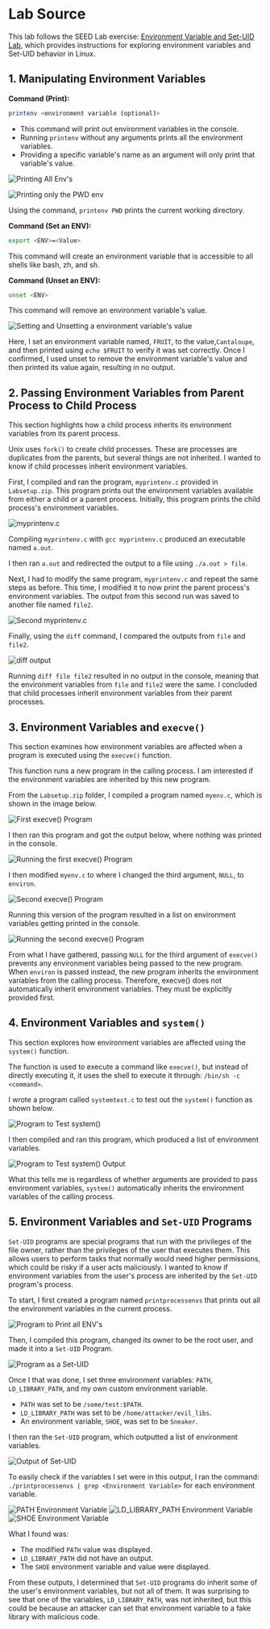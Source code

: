 # Lab Source
This lab follows the SEED Lab exercise: [Environment Variable and Set-UID Lab](https://seedsecuritylabs.org/Labs_20.04/Files/Environment_Variable_and_SetUID/Environment_Variable_and_SetUID.pdf), which provides instructions for exploring environment variables and Set-UID behavior in Linux.

## 1. Manipulating Environment Variables

**Command (Print):**
```bash
printenv <environment variable (optional)>
```

- This command will print out environment variables in the console. 
- Running `printenv` without any arguments prints all the environment variables.
- Providing a specific variable's name as an argument will only print that variable's value.

![Printing All Env's](envimages/envimage1.png)

![Printing only the PWD env](envimages/envimage2.png)

Using the command, `printenv PWD` prints the current working directory.

**Command (Set an ENV):**
```bash
export <ENV>=<Value>
```

This command will create an environment variable that is accessible to all shells like bash, zh, and sh.

**Command (Unset an ENV):**
```bash
unset <ENV>
```

This command will remove an environment variable's value.

![Setting and Unsetting a environment variable's value](envimages/envimage3.png)

Here, I set an environment variable named, `FRUIT`, to the value,`Cantaloupe`, and then printed using `echo $FRUIT` to verify it was set correctly. Once I confirmed, I used unset to remove the environment variable's value and then printed its value again, resulting in no output.

## 2. Passing Environment Variables from Parent Process to Child Process

This section highlights how a child process inherits its environment variables from its parent process. 

Unix uses `fork()` to create child processes. These are processes are duplicates from the parents, but several things are not inherited. I wanted to know if child processes inherit environment variables.

First, I compiled and ran the program, `myprintenv.c` provided in `Labsetup.zip`. This program prints out the environment variables available from either a child or a parent process. Initially, this program prints the child process's environment variables.

![myprintenv.c](envimages/envimage4.png)

Compiling `myprintenv.c` with `gcc myprintenv.c` produced an executable named `a.out`.

I then ran `a.out` and redirected the output to a file using `./a.out > file`. 

Next, I had to modify the same program, `myprintenv.c` and repeat the same steps as before. This time, I modified it to now print the parent process's environment variables. The output from this second run was saved to another file named `file2`.

![Second myprintenv.c](envimages/envimage5.png)

Finally, using the `diff` command, I compared the outputs from `file` and `file2`.

![diff output](envimages/envimage6.png)

Running `diff file file2` resulted in no output in the console, meaning that the environment variables from `file` and `file2` were the same. I concluded that child processes inherit environment variables from their parent processes.

## 3. Environment Variables and `execve()`

This section examines how environment variables are affected when a program is executed using the `execve()` function.

This function runs a new program in the calling process. I am interested if the environment variables are inherited by this new program.

From the `Labsetup.zip` folder, I compiled a program named `myenv.c`, which is shown in the image below. 

![First execve() Program](envimages/envimage7.png)

I then ran this program and got the output below, where nothing was printed in the console.

![Running the first execve() Program](envimages/envimage8.png)

I then modified `myenv.c` to where I changed the third argument, `NULL`, to `environ`.

![Second execve() Program](envimages/envimage9.png)

Running this version of the program resulted in a list on environment variables getting printed in the console.

![Running the second execve() Program](envimages/envimage10.png)

From what I have gathered, passing `NULL` for the third argument of `execve()` prevents any environment variables being passed to the new program. When `environ` is passed instead, the new program inherits the environment variables from the calling process. Therefore, execve() does not automatically inherit environment variables. They must be explicitly provided first.

## 4. Environment Variables and `system()`

This section explores how environment variables are affected using the `system()` function.

The function is used to execute a command like `execve()`, but instead of directly executing it, it uses the shell to execute it through: `/bin/sh -c <command>`.

I wrote a program called `systemtest.c` to test out the `system()` function as shown below.

![Program to Test system()](envimages/envimage11.png)

I then compiled and ran this program, which produced a list of environment variables.

![Program to Test system() Output](envimages/envimage12.png)

What this tells me is regardless of whether arguments are provided to pass environment variables, `system()` automatically inherits the environment variables of the calling process.

## 5. Environment Variables and `Set-UID` Programs

`Set-UID` programs are special programs that run with the privileges of the file owner, rather than the privileges of the user that executes them. This allows users to perform tasks that normally would need higher permissions, which could be risky if a user acts maliciously. I wanted to know if environment variables from the user's process are inherited by the `Set-UID` program's process.

To start, I first created a program named `printprocessenvs` that prints out all the environment variables in the current process.

![Program to Print all ENV's](envimages/envimage13.png)

Then, I compiled this program, changed its owner to be the root user, and made it into a `Set-UID` Program.

![Program as a `Set-UID`](envimages/envimage14.png)

Once I that was done, I set three environment variables: `PATH`, `LD_LIBRARY_PATH`, and my own custom environment variable.

- `PATH` was set to be `/some/test:$PATH`.
- `LD_LIBRARY_PATH` was set to be `/home/attacker/evil_libs`.
- An environment variable, `SHOE`, was set to be `Sneaker`.

I then ran the `Set-UID` program, which outputted a list of environment variables.

![Output of `Set-UID`](envimages/envimage15.png)

To easily check if the variables I set were in this output, I ran the command: `./printprocessenvs | grep <Environment Variable>` for each environment variable.

![`PATH` Environment Variable](envimages/envimage16.png)
![`LD_LIBRARY_PATH` Environment Variable](envimages/envimage17.png)
![`SHOE` Environment Variable](envimages/envimage18.png)

What I found was:

- The modified `PATH` value was displayed.
- `LD_LIBRARY_PATH` did not have an output.
- The `SHOE` environment variable and value were displayed.

From these outputs, I determined that `Set-UID` programs do inherit some of the user's environment variables, but not all of them. It was surprising to see that one of the variables, `LD_LIBRARY_PATH`, was not inherited, but this could be because an attacker can set that environment variable to a fake library with malicious code.




